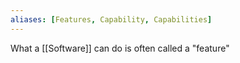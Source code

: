 ```yaml
---
aliases: [Features, Capability, Capabilities]
---
```


What a [[Software]] can do is often called a "feature"